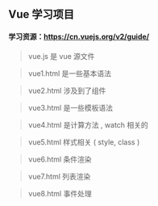 ## Vue 学习项目
#### 学习资源：https://cn.vuejs.org/v2/guide/

>vue.js 是 vue 源文件

>vue1.html 是一些基本语法

>vue2.html 涉及到了组件

>vue3.html 是一些模板语法

>vue4.html 是计算方法 , watch 相关的

>vue5.html 样式相关 ( style, class )

>vue6.html 条件渲染

>vue7.html 列表渲染

>vue8.html 事件处理
